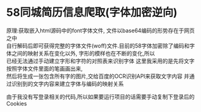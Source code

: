 <h1>58同城简历信息爬取(字体加密逆向)</h1>
<p>原理:获取嵌入html源码中的font字体文件,
文件以base64编码的形势存在于网页之中<br>自行解码后即可获得完整的字体文件(woff)文件.目前的58字体加密除了编码和字体之间的映射关系在变化以外,
字形的模样也在不断的变化,所以<br>已经无法通过手动建立字形和字符的对照表来识别字体
这里我采用的是先将文字按照字体文件里面的笔画画出来,<br>然后将生成一张包含所有字的图片,交给百度的OCR识别API来获取文字内容
并通过识别到的文字内容来建立字体与编码的映射关系</p>
<p>由于我没有写登录相关的代码,所以如果要运行项目的话需要手动复制下登录后的Cookies</p>